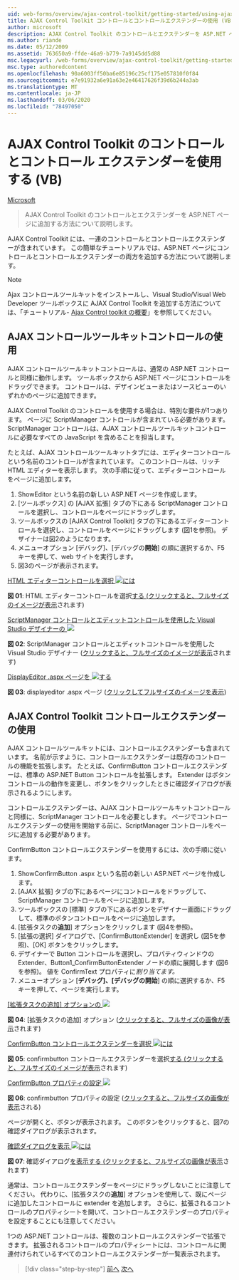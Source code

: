 ```yaml
---
uid: web-forms/overview/ajax-control-toolkit/getting-started/using-ajax-control-toolkit-controls-and-control-extenders-vb
title: AJAX Control Toolkit コントロールとコントロールエクステンダーの使用 (VB) |Microsoft Docs
author: microsoft
description: AJAX Control Toolkit のコントロールとエクステンダーを ASP.NET ページに追加する方法について説明します。
ms.author: riande
ms.date: 05/12/2009
ms.assetid: 763650a9-ffde-46a9-b779-7a9145dd5d88
msc.legacyurl: /web-forms/overview/ajax-control-toolkit/getting-started/using-ajax-control-toolkit-controls-and-control-extenders-vb
msc.type: authoredcontent
ms.openlocfilehash: 90a6003ff50ba6e85196c25cf175e057810f0f84
ms.sourcegitcommit: e7e91932a6e91a63e2e46417626f39d6b244a3ab
ms.translationtype: MT
ms.contentlocale: ja-JP
ms.lasthandoff: 03/06/2020
ms.locfileid: "78497050"
---
```

# <a name="using-ajax-control-toolkit-controls-and-control-extenders-vb"></a>AJAX Control Toolkit のコントロールとコントロール エクステンダーを使用する (VB)

[Microsoft](https://github.com/microsoft)

> AJAX Control Toolkit のコントロールとエクステンダーを ASP.NET ページに追加する方法について説明します。

AJAX Control Toolkit には、一連のコントロールとコントロールエクステンダーが含まれています。 この簡単なチュートリアルでは、ASP.NET ページにコントロールとコントロールエクステンダーの両方を追加する方法について説明します。

> [!NOTE] 
> 
> Ajax コントロールツールキットをインストールし、Visual Studio/Visual Web Developer ツールボックスに AJAX Control Toolkit を追加する方法については、「チュートリアル- [Ajax Control toolkit の概要](get-started-with-the-ajax-control-toolkit-vb.md)」を参照してください。

## <a name="using-ajax-control-toolkit-controls"></a>AJAX コントロールツールキットコントロールの使用

AJAX コントロールツールキットコントロールは、通常の ASP.NET コントロールと同様に動作します。 ツールボックスから ASP.NET ページにコントロールをドラッグできます。 コントロールは、デザインビューまたはソースビューのいずれかのページに追加できます。

AJAX Control Toolkit のコントロールを使用する場合は、特別な要件が1つあります。 ページに ScriptManager コントロールが含まれている必要があります。 ScriptManager コントロールは、AJAX コントロールツールキットコントロールに必要なすべての JavaScript を含めることを担当します。

たとえば、AJAX コントロールツールキットタブには、エディターコントロールという名前のコントロールが含まれています。 このコントロールは、リッチ HTML エディターを表示します。 次の手順に従って、エディターコントロールをページに追加します。

1. ShowEditor という名前の新しい ASP.NET ページを作成します。
2. [ツールボックス] の [AJAX 拡張] タブの下にある ScriptManager コントロールを選択し、コントロールをページにドラッグします。
3. ツールボックスの [AJAX Control Toolkit] タブの下にあるエディターコントロールを選択し、コントロールをページにドラッグします (図1を参照)。 デザイナーは図2のようになります。
4. メニューオプション [デバッグ]、[デバッグの**開始**] の順に選択するか、F5 キーを押して、web サイトを実行します。
5. 図3のページが表示されます。

[HTML エディターコントロールを選択 ![には](using-ajax-control-toolkit-controls-and-control-extenders-vb/_static/image1.jpg)](using-ajax-control-toolkit-controls-and-control-extenders-vb/_static/image1.png)

**図 01**: HTML エディターコントロールを選択[する (クリックすると、フルサイズのイメージが表示](using-ajax-control-toolkit-controls-and-control-extenders-vb/_static/image2.png)されます)

[ScriptManager コントロールとエディットコントロールを使用した Visual Studio デザイナーの ![](using-ajax-control-toolkit-controls-and-control-extenders-vb/_static/image2.jpg)](using-ajax-control-toolkit-controls-and-control-extenders-vb/_static/image3.png)

**図 02**: ScriptManager コントロールとエディットコントロールを使用した Visual Studio デザイナー ([クリックすると、フルサイズのイメージが表示](using-ajax-control-toolkit-controls-and-control-extenders-vb/_static/image4.png)されます)

[DisplayEditor .aspx ページを ![する](using-ajax-control-toolkit-controls-and-control-extenders-vb/_static/image3.jpg)](using-ajax-control-toolkit-controls-and-control-extenders-vb/_static/image5.png)

**図 03**: displayeditor .aspx ページ ([クリックしてフルサイズのイメージを表示](using-ajax-control-toolkit-controls-and-control-extenders-vb/_static/image6.png))

## <a name="using-ajax-control-toolkit-control-extenders"></a>AJAX Control Toolkit コントロールエクステンダーの使用

AJAX コントロールツールキットには、コントロールエクステンダーも含まれています。 名前が示すように、コントロールエクステンダーは既存のコントロールの機能を拡張します。 たとえば、ConfirmButton コントロールエクステンダーは、標準の ASP.NET Button コントロールを拡張します。 Extender はボタンコントロールの動作を変更し、ボタンをクリックしたときに確認ダイアログが表示されるようにします。

コントロールエクステンダーは、AJAX コントロールツールキットコントロールと同様に、ScriptManager コントロールを必要とします。 ページでコントロールエクステンダーの使用を開始する前に、ScriptManager コントロールをページに追加する必要があります。

ConfirmButton コントロールエクステンダーを使用するには、次の手順に従います。

1. ShowConfirmButton .aspx という名前の新しい ASP.NET ページを作成します。
2. [AJAX 拡張] タブの下にあるページにコントロールをドラッグして、ScriptManager コントロールをページに追加します。
3. ツールボックスの [標準] タブの下にあるボタンをデザイナー画面にドラッグして、標準のボタンコントロールをページに追加します。
4. [拡張タスクの**追加**] オプションをクリックします (図4を参照)。
5. [拡張の選択] ダイアログで、[ConfirmButtonExtender] を選択し (図5を参照)、[OK] ボタンをクリックします。
6. デザイナーで Button コントロールを選択し、プロパティウィンドウの Extender、Button1\_ConfirmButtonExtender ノードの順に展開します (図6を参照)。 値を ConfirmText プロパティに*割り当てます。*
7. メニューオプション [**デバッグ]、[デバッグの開始**] の順に選択するか、F5 キーを押して、ページを実行します。

[[拡張タスクの追加] オプションの ![](using-ajax-control-toolkit-controls-and-control-extenders-vb/_static/image4.jpg)](using-ajax-control-toolkit-controls-and-control-extenders-vb/_static/image7.png)

**図 04**: [拡張タスクの追加] オプション ([クリックすると、フルサイズの画像が表示](using-ajax-control-toolkit-controls-and-control-extenders-vb/_static/image8.png)されます)

[ConfirmButton コントロールエクステンダーを選択 ![には](using-ajax-control-toolkit-controls-and-control-extenders-vb/_static/image5.jpg)](using-ajax-control-toolkit-controls-and-control-extenders-vb/_static/image9.png)

**図 05**: confirmbutton コントロールエクステンダーを選択[する (クリックすると、フルサイズのイメージが表示](using-ajax-control-toolkit-controls-and-control-extenders-vb/_static/image10.png)されます)

[ConfirmButton プロパティの設定 ![](using-ajax-control-toolkit-controls-and-control-extenders-vb/_static/image6.jpg)](using-ajax-control-toolkit-controls-and-control-extenders-vb/_static/image11.png)

**図 06**: confirmbutton プロパティの設定 ([クリックすると、フルサイズの画像が表示](using-ajax-control-toolkit-controls-and-control-extenders-vb/_static/image12.png)される)

ページが開くと、ボタンが表示されます。 このボタンをクリックすると、図7の確認ダイアログが表示されます。

[確認ダイアログを表示 ![には](using-ajax-control-toolkit-controls-and-control-extenders-vb/_static/image7.jpg)](using-ajax-control-toolkit-controls-and-control-extenders-vb/_static/image13.png)

**図 07**: 確認ダイアログ[を表示する (クリックすると、フルサイズの画像が表示](using-ajax-control-toolkit-controls-and-control-extenders-vb/_static/image14.png)されます)

通常は、コントロールエクステンダーをページにドラッグしないことに注意してください。 代わりに、[拡張タスクの**追加**] オプションを使用して、既にページに追加したコントロールに extender を追加します。 さらに、拡張されるコントロールのプロパティシートを開いて、コントロールエクステンダーのプロパティを設定することにも注意してください。

1つの ASP.NET コントロールは、複数のコントロールエクステンダーで拡張できます。 拡張されるコントロールのプロパティシートには、コントロールに関連付けられているすべてのコントロールエクステンダーが一覧表示されます。

> [!div class="step-by-step"]
> [前へ](get-started-with-the-ajax-control-toolkit-vb.md)
> [次へ](creating-a-custom-ajax-control-toolkit-control-extender-vb.md)

